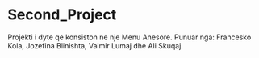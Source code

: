 # Second_Project
Projekti i dyte qe konsiston ne nje Menu Anesore. Punuar nga: Francesko Kola, Jozefina Blinishta, Valmir Lumaj dhe Ali Skuqaj.
